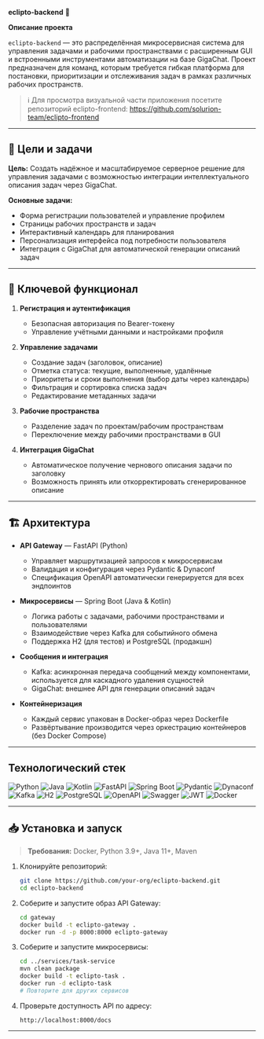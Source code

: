 **eclipto-backend** 🚀

**Описание проекта**

`eclipto-backend` — это распределённая микросервисная система для управления задачами и рабочими пространствами с расширенным GUI и встроенными инструментами автоматизации на базе GigaChat. Проект предназначен для команд, которым требуется гибкая платформа для постановки, приоритизации и отслеживания задач в рамках различных рабочих пространств.

>ℹ️ Для просмотра визуальной части приложения посетите репозиторий eclipto-frontend: https://github.com/solurion-team/eclipto-frontend

---

## 🎯 Цели и задачи

**Цель:** Создать надёжное и масштабируемое серверное решение для управления задачами с возможностью интеграции интеллектуального описания задач через GigaChat.

**Основные задачи:**

* Форма регистрации пользователей и управление профилем
* Страницы рабочих пространств и задач
* Интерактивный календарь для планирования
* Персонализация интерфейса под потребности пользователя
* Интеграция с GigaChat для автоматической генерации описаний задач

---

## 🚀 Ключевой функционал

1. **Регистрация и аутентификация**

   * Безопасная авторизация по Bearer-токену
   * Управление учётными данными и настройками профиля

2. **Управление задачами**

   * Создание задач (заголовок, описание)
   * Отметка статуса: текущие, выполненные, удалённые
   * Приоритеты и сроки выполнения (выбор даты через календарь)
   * Фильтрация и сортировка списка задач
   * Редактирование метаданных задачи

3. **Рабочие пространства**

   * Разделение задач по проектам/рабочим пространствам
   * Переключение между рабочими пространствами в GUI

4. **Интеграция GigaChat**

   * Автоматическое получение чернового описания задачи по заголовку
   * Возможность принять или откорректировать сгенерированное описание

---

## 🏗️ Архитектура

* **API Gateway** — FastAPI (Python)

  * Управляет маршрутизацией запросов к микросервисам
  * Валидация и конфигурация через Pydantic & Dynaconf
  * Спецификация OpenAPI автоматически генерируется для всех эндпоинтов

* **Микросервисы** — Spring Boot (Java & Kotlin)

  * Логика работы с задачами, рабочими пространствами и пользователями
  * Взаимодействие через Kafka для событийного обмена
  * Поддержка H2 (для тестов) и PostgreSQL (продакшн)

* **Сообщения и интеграция**

  * Kafka: асинхронная передача сообщений между компонентами, используется для каскадного удаления сущностей
  * GigaChat: внешнее API для генерации описаний задач

* **Контейнеризация**

  * Каждый сервис упакован в Docker-образ через Dockerfile
  * Развёртывание производится через оркестрацию контейнеров (без Docker Compose)

---

## Технологический стек

![Python](https://img.shields.io/badge/Python-3776AB?style=flat-square\&logo=python\&logoColor=white) ![Java](https://img.shields.io/badge/Java-007396?style=flat-square\&logo=java\&logoColor=white) ![Kotlin](https://img.shields.io/badge/Kotlin-0095D5?style=flat-square\&logo=kotlin\&logoColor=white) ![FastAPI](https://img.shields.io/badge/FastAPI-009688?style=flat-square\&logo=fastapi\&logoColor=white) ![Spring Boot](https://img.shields.io/badge/Spring%20Boot-6DB33F?style=flat-square\&logo=spring\&logoColor=white) ![Pydantic](https://img.shields.io/badge/Pydantic-4EA94B?style=flat-square\&logo=pydantic\&logoColor=white) ![Dynaconf](https://img.shields.io/badge/Dynaconf-1299DA?style=flat-square) ![Kafka](https://img.shields.io/badge/Kafka-231F20?style=flat-square\&logo=apachekafka\&logoColor=white) ![H2](https://img.shields.io/badge/H2-004B8D?style=flat-square\&logo=H2database\&logoColor=white) ![PostgreSQL](https://img.shields.io/badge/PostgreSQL-316192?style=flat-square\&logo=postgresql\&logoColor=white) ![OpenAPI](https://img.shields.io/badge/OpenAPI-6CA0DC?style=flat-square\&logo=openapi\&logoColor=white) ![Swagger](https://img.shields.io/badge/Swagger-85EA2D?style=flat-square\&logo=swagger\&logoColor=black) ![JWT](https://img.shields.io/badge/JWT-000000?style=flat-square\&logo=jsonwebtoken\&logoColor=white) ![Docker](https://img.shields.io/badge/Docker-2496ED?style=flat-square\&logo=docker\&logoColor=white)

---

## 📥 Установка и запуск

> **Требования:** Docker, Python 3.9+, Java 11+, Maven

1. Клонируйте репозиторий:

   ```bash
   git clone https://github.com/your-org/eclipto-backend.git
   cd eclipto-backend
   ```

2. Соберите и запустите образ API Gateway:

   ```bash
   cd gateway
   docker build -t eclipto-gateway .
   docker run -d -p 8000:8000 eclipto-gateway
   ```

3. Соберите и запустите микросервисы:

   ```bash
   cd ../services/task-service
   mvn clean package
   docker build -t eclipto-task .
   docker run -d eclipto-task
   # Повторите для других сервисов
   ```

4. Проверьте доступность API по адресу:

   ```
   http://localhost:8000/docs
   ```

---

